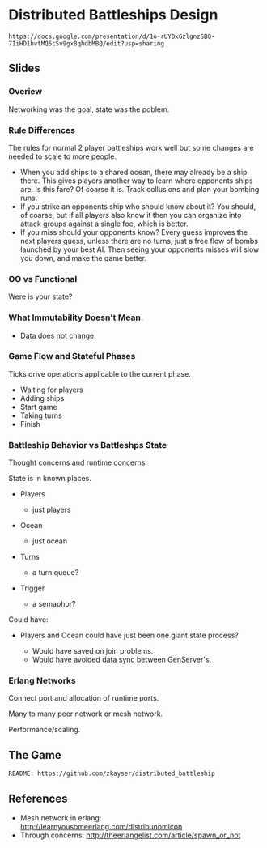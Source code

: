 # Distributed Battleships Design

    https://docs.google.com/presentation/d/1o-rUYDxGzlgnzSBQ-7IiHD1bvtMQ5cSv9gx8qhdbMBQ/edit?usp=sharing

## Slides

### Overiew

Networking was the goal, state was the poblem.

### Rule Differences

The rules for normal 2 player battleships work well but some changes are needed to scale to more people.

* When you add ships to a shared ocean, there may already be a ship there. This gives players another way to learn where opponents ships are. Is this fare? Of coarse it is. Track collusions and plan your bombing runs.
* If you strike an opponents ship who should know about it? You should, of coarse, but if all players also know it then you can organize into attack groups against a single foe, which is better.
* If you miss should your opponents know? Every guess improves the next players guess, unless there are no turns, just a free flow of bombs launched by your best AI. Then seeing your opponents misses will slow you down, and make the game better.


### OO vs Functional

Were is your state?

### What Immutability Doesn't Mean.

* Data does not change.

### Game Flow and Stateful Phases

Ticks drive operations applicable to the current phase.

* Waiting for players
* Adding ships
* Start game
* Taking turns
* Finish

### Battleship Behavior vs Battleshps State

Thought concerns and runtime concerns.

State is in known places.

* Players

  - just players

* Ocean

  - just ocean 

* Turns

  - a turn queue?

* Trigger

  - a semaphor?

Could have:

* Players and Ocean could have just been one giant state process?

  - Would have saved on join problems.
  - Would have avoided data sync between GenServer's.

### Erlang Networks

Connect port and allocation of runtime ports.

Many to many peer network or mesh network.

Performance/scaling.

## The Game

    README: https://github.com/zkayser/distributed_battleship





## References

* Mesh network in erlang: http://learnyousomeerlang.com/distribunomicon
* Through concerns: http://theerlangelist.com/article/spawn_or_not

